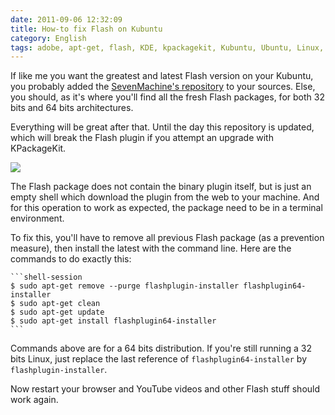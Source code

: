 ```yaml
---
date: 2011-09-06 12:32:09
title: How-to fix Flash on Kubuntu
category: English
tags: adobe, apt-get, flash, KDE, kpackagekit, Kubuntu, Ubuntu, Linux, package, plugin, Web
---
```


If like me you want the greatest and latest Flash version on your Kubuntu, you probably added the [SevenMachine's repository](https://launchpad.net/~sevenmachines/+archive/flash) to your sources. Else, you should, as it's where you'll find all the fresh Flash packages, for both 32 bits and 64 bits architectures.

Everything will be great after that. Until the day this repository is updated, which will break the Flash plugin if you attempt an upgrade with KPackageKit.

![](/uploads/2011/kpackagekit-flash.png)

The Flash package does not contain the binary plugin itself, but is just an empty shell which download the plugin from the web to your machine. And for this operation to work as expected, the package need to be in a terminal environment.

To fix this, you'll have to remove all previous Flash package (as a prevention measure), then install the latest with the command line. Here are the commands to do exactly this:

    ```shell-session
    $ sudo apt-get remove --purge flashplugin-installer flashplugin64-installer
    $ sudo apt-get clean
    $ sudo apt-get update
    $ sudo apt-get install flashplugin64-installer
    ```

Commands above are for a 64 bits distribution. If you're still running a 32 bits Linux, just replace the last reference of `flashplugin64-installer` by `flashplugin-installer`.

Now restart your browser and YouTube videos and other Flash stuff should work again.
